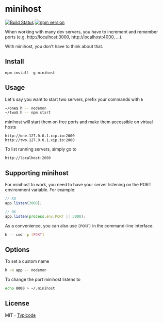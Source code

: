 # minihost

[![Build Status](https://travis-ci.org/typicode/minihost.svg?branch=master)](https://travis-ci.org/typicode/minihost) [![npm version](https://badge.fury.io/js/minihost.svg)](http://badge.fury.io/js/minihost)

When working with many dev servers, you have to increment and remember ports (e.g. [http://localhost:3000](), [http://localhost:4000](), ...).

With minihost, you don't have to think about that.

## Install

```
npm install -g minihost
```

## Usage

Let's say you want to start two servers, prefix your commands with `h`

```bash
~/one$ h -- nodemon
~/two$ h -- npm start
```

minihost will start them on free ports and make them accessible on virtual hosts

```
http://one.127.0.0.1.xip.io:2000
http://two.127.0.0.1.xip.io:2000
```

To list running servers, simply go to

```
http://localhost:2000
```

## Supporting minihost

For minihost to work, you need to have your server listening on the PORT environment variable. For example:

```javascript
// KO
app.listen(3000);

// OK
app.listen(process.env.PORT || 3000);
```

As a convenience, you can also use `[PORT]` in the command-line interface.

```bash
h -- cmd -p [PORT]
```

## Options

To set a custom name

```bash
h -n app -- nodemon
```

To change the port minihost listens to

```bash
echo 8000 > ~/.minihost
```

## License

MIT - [Typicode](https://github.com/typicode)
